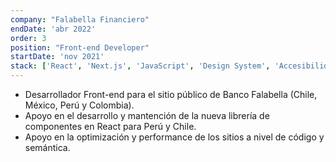 ```yaml
---
company: "Falabella Financiero"
endDate: 'abr 2022'
order: 3
position: "Front-end Developer"
startDate: 'nov 2021'
stack: ['React', 'Next.js', 'JavaScript', 'Design System', 'Accesibilidad', 'HTML5', 'CSS3']
---
```


- Desarrollador Front-end para el sitio público de Banco Falabella (Chile, México, Perú y Colombia).
- Apoyo en el desarrollo y mantención de la nueva librería de componentes en React para Perú y Chile.
- Apoyo en la optimización y performance de los sitios a nivel de código y semántica. 